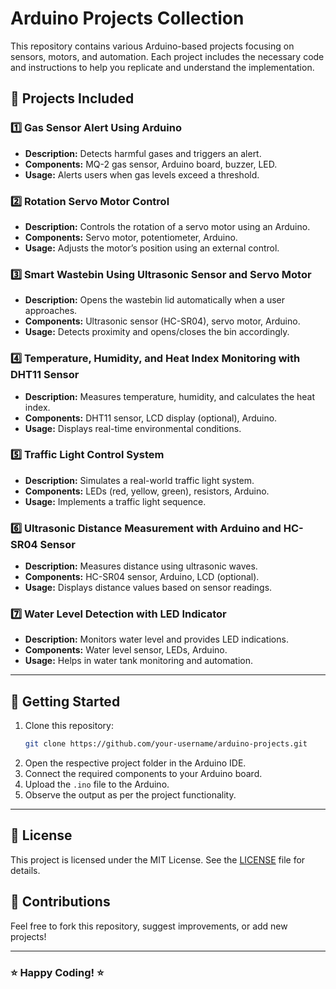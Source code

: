 # Arduino Projects Collection

This repository contains various Arduino-based projects focusing on sensors, motors, and automation. Each project includes the necessary code and instructions to help you replicate and understand the implementation.

## 🚀 Projects Included

### 1️⃣ Gas Sensor Alert Using Arduino
- **Description:** Detects harmful gases and triggers an alert.
- **Components:** MQ-2 gas sensor, Arduino board, buzzer, LED.
- **Usage:** Alerts users when gas levels exceed a threshold.

### 2️⃣ Rotation Servo Motor Control
- **Description:** Controls the rotation of a servo motor using an Arduino.
- **Components:** Servo motor, potentiometer, Arduino.
- **Usage:** Adjusts the motor’s position using an external control.

### 3️⃣ Smart Wastebin Using Ultrasonic Sensor and Servo Motor
- **Description:** Opens the wastebin lid automatically when a user approaches.
- **Components:** Ultrasonic sensor (HC-SR04), servo motor, Arduino.
- **Usage:** Detects proximity and opens/closes the bin accordingly.

### 4️⃣ Temperature, Humidity, and Heat Index Monitoring with DHT11 Sensor
- **Description:** Measures temperature, humidity, and calculates the heat index.
- **Components:** DHT11 sensor, LCD display (optional), Arduino.
- **Usage:** Displays real-time environmental conditions.

### 5️⃣ Traffic Light Control System
- **Description:** Simulates a real-world traffic light system.
- **Components:** LEDs (red, yellow, green), resistors, Arduino.
- **Usage:** Implements a traffic light sequence.

### 6️⃣ Ultrasonic Distance Measurement with Arduino and HC-SR04 Sensor
- **Description:** Measures distance using ultrasonic waves.
- **Components:** HC-SR04 sensor, Arduino, LCD (optional).
- **Usage:** Displays distance values based on sensor readings.

### 7️⃣ Water Level Detection with LED Indicator
- **Description:** Monitors water level and provides LED indications.
- **Components:** Water level sensor, LEDs, Arduino.
- **Usage:** Helps in water tank monitoring and automation.

---

## 🔧 Getting Started

1. Clone this repository:
   ```sh
   git clone https://github.com/your-username/arduino-projects.git
   ```
2. Open the respective project folder in the Arduino IDE.
3. Connect the required components to your Arduino board.
4. Upload the `.ino` file to the Arduino.
5. Observe the output as per the project functionality.

---

## 📜 License
This project is licensed under the MIT License. See the [LICENSE](LICENSE) file for details.

## 🤝 Contributions
Feel free to fork this repository, suggest improvements, or add new projects!

---

### ⭐ Happy Coding! ⭐
